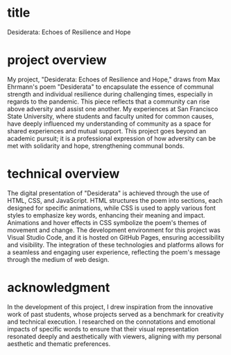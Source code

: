 # title
Desiderata: Echoes of Resilience and Hope
# project overview
My project, "Desiderata: Echoes of Resilience and Hope," draws from Max Ehrmann's poem "Desiderata" to encapsulate the essence of communal strength and individual resilience during challenging times, especially in regards to the pandemic. This piece reflects that a community can rise above adversity and assist one another. My experiences at San Francisco State University, where students and faculty united for common causes, have deeply influenced my understanding of community as a space for shared experiences and mutual support. This project goes beyond an academic pursuit; it is a professional expression of how adversity can be met with solidarity and hope, strengthening communal bonds.
# technical overview
The digital presentation of "Desiderata" is achieved through the use of HTML, CSS, and JavaScript. HTML structures the poem into sections, each designed for specific animations, while CSS is used to apply various font styles to emphasize key words, enhancing their meaning and impact. Animations and hover effects in CSS symbolize the poem's themes of movement and change. The development environment for this project was Visual Studio Code, and it is hosted on GitHub Pages, ensuring accessibility and visibility. The integration of these technologies and platforms allows for a seamless and engaging user experience, reflecting the poem's message through the medium of web design.
# acknowledgment
In the development of this project, I drew inspiration from the innovative work of past students, whose projects served as a benchmark for creativity and technical execution. I researched on the connotations and emotional impacts of specific words to ensure that their visual representation resonated deeply and aesthetically with viewers, aligning with my personal aesthetic and thematic preferences.